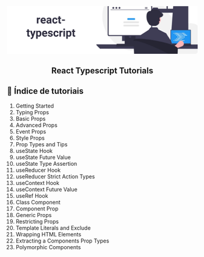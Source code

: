 <img alt="Tutorials" src="./react-typescript.png" />
<h2 align="center">
  React Typescript Tutorials
</h2>

## :memo: Índice de tutoriais
1. Getting Started
2. Typing Props
3. Basic Props
4. Advanced Props
5. Event Props
6. Style Props
7. Prop Types and Tips
8. useState Hook
9. useState Future Value
10. useState Type Assertion
11. useReducer Hook
12. useReducer Strict Action Types
13. useContext Hook
14. useContext Future Value
15. useRef Hook
16. Class Component
17. Component Prop
18. Generic Props
19. Restricting Props
20. Template Literals and Exclude
21. Wrapping HTML Elements
22. Extracting a Components Prop Types
23. Polymorphic Components
